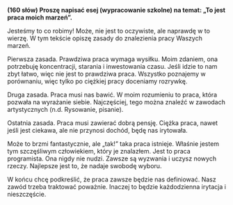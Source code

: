 **(160 słów) Proszę napisać esej (wypracowanie szkolne) na temat: „To jest praca moich marzeń”.**

Jesteśmy to co robimy!
Może, nie jest to oczywiste, ale naprawdę w to wierzę.
W tym tekście opiszę zasady do znalezienia pracy Waszych marzeń.

Pierwsza zasada.
Prawdziwa praca wymaga wysiłku.
Moim zdaniem, ona potrzebuję koncentracji, starania i inwestowania czasu.
Jeśli idzie to nam zbyt łatwo, więc nie jest to prawdziwa praca.
Wszystko poznajemy w porównaniu, więc tylko po ciężkiej pracy doceniamy rozrywkę.

Druga zasada.
Praca musi nas bawić.
W moim rozumieniu to praca, która pozwała na wyrażanie siebie.
Najczęściej, tego można znaleźć w zawodach artystycznych (n.d. Rysowanie, pisanie).

Ostatnia zasada.
Praca musi zawierać dobrą pensję.
Ciężka praca, nawet jeśli jest ciekawa, ale nie przynosi dochód, będę nas irytowała.

Może to brzmi fantastycznie, ale „tak!” taka praca istnieje.
Właśnie jestem tym szczęśliwym człowiekiem, który je znalazłem.
Jest to praca programista.
Ona nigdy nie nudzi.
Zawsze są wyzwania i uczysz nowych rzeczy.
Najlepsze jest to, że nadaje swobodę wyboru.

W końcu chcę podkreślić, że praca zawsze będzie nas definiować.
Nasz zawód trzeba traktować poważnie.
Inaczej to będzie każdodzienna irytacja i nieszczęście.
